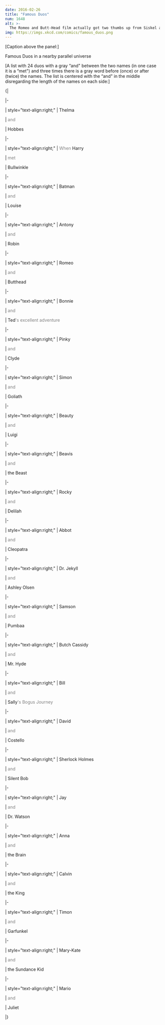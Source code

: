 ```yaml
---
date: 2016-02-26
title: "Famous Duos"
num: 1648
alt: >-
  The Romeo and Butt-Head film actually got two thumbs up from Siskel and Oates.
img: https://imgs.xkcd.com/comics/famous_duos.png
---
```

[Caption above the panel:]

Famous Duos in a nearby parallel universe

[A list with 24 duos with a gray “and" between the two names (in one case it is a “met") and three times there is a gray word before (once) or after (twice) the names. The list is centered with the “and" in the middle disregarding the length of the names on each side:]

{|

|-

| style="text-align:right;" | Thelma

| <font color="gray">and</font>

|  Hobbes

|-

| style="text-align:right;" | <font color="gray">When</font> Harry

| <font color="gray">met</font>

| Bullwinkle

|-

| style="text-align:right;" | Batman

| <font color="gray">and</font>

|  Louise

|-

| style="text-align:right;" | Antony

| <font color="gray">and</font>

|  Robin

|-

| style="text-align:right;" | Romeo

| <font color="gray">and</font>

|  Butthead

|-

| style="text-align:right;" | Bonnie

| <font color="gray">and</font>

|  Ted<font color="gray">'s excellent adventure</font>

|-

| style="text-align:right;" | Pinky

| <font color="gray">and</font>

|  Clyde

|-

| style="text-align:right;" | Simon

| <font color="gray">and</font>

|  Goliath

|-

| style="text-align:right;" | Beauty

| <font color="gray">and</font>

|  Luigi

|-

| style="text-align:right;" | Beavis

| <font color="gray">and</font>

|  the Beast

|-

| style="text-align:right;" | Rocky

| <font color="gray">and</font>

|  Delilah

|-

| style="text-align:right;" | Abbot

| <font color="gray">and</font>

|  Cleopatra

|-

| style="text-align:right;" | Dr. Jekyll

| <font color="gray">and</font>

|  Ashley Olsen

|-

| style="text-align:right;" | Samson

| <font color="gray">and</font>

|  Pumbaa

|-

| style="text-align:right;" | Butch Cassidy

| <font color="gray">and</font>

|  Mr. Hyde

|-

| style="text-align:right;" | Bill

| <font color="gray">and</font>

|  Sally<font color="gray">'s Bogus Journey</font>

|-

| style="text-align:right;" | David

| <font color="gray">and</font>

|  Costello

|-

| style="text-align:right;" | Sherlock Holmes

| <font color="gray">and</font>

|  Silent Bob

|-

| style="text-align:right;" | Jay

| <font color="gray">and</font>

|  Dr. Watson

|-

| style="text-align:right;" | Anna

| <font color="gray">and</font>

|  the Brain

|-

| style="text-align:right;" | Calvin

| <font color="gray">and</font>

|  the King

|-

| style="text-align:right;" | Timon

| <font color="gray">and</font>

|  Garfunkel

|-

| style="text-align:right;" | Mary-Kate

| <font color="gray">and</font>

|  the Sundance Kid

|-

| style="text-align:right;" | Mario

| <font color="gray">and</font>

|  Juliet

|}